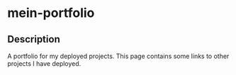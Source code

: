 # mein-portfolio

## Description
A portfolio for my deployed projects. This page contains some links to other projects I have deployed.
